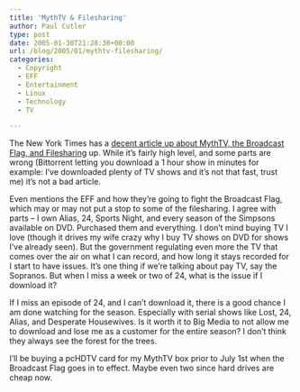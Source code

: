 ```yaml
---
title: 'MythTV & Filesharing'
author: Paul Cutler
type: post
date: 2005-01-30T21:28:30+00:00
url: /blog/2005/01/mythtv-filesharing/
categories:
  - Copyright
  - EFF
  - Entertainment
  - Linux
  - Technology
  - TV

---
```

The New York Times has a [decent article up about MythTV, the Broadcast Flag, and Filesharing][1] up. While it&#8217;s fairly high level, and some parts are wrong (Bittorrent letting you download a 1 hour show in minutes for example: I&#8217;ve downloaded plenty of TV shows and it&#8217;s not that fast, trust me) it&#8217;s not a bad article.

Even mentions the EFF and how they&#8217;re going to fight the Broadcast Flag, which may or may not put a stop to some of the filesharing. I agree with parts &#8211; I own Alias, 24, Sports Night, and every season of the Simpsons available on DVD. Purchased them and everything. I don&#8217;t mind buying TV I love (though it drives my wife crazy why I buy TV shows on DVD for shows I&#8217;ve already seen). But the government regulating even more the TV that comes over the air on what I can record, and how long it stays recorded for I start to have issues. It&#8217;s one thing if we&#8217;re talking about pay TV, say the Sopranos. But when I miss a week or two of 24, what is the issue if I download it?

If I miss an episode of 24, and I can&#8217;t download it, there is a good chance I am done watching for the season. Especially with serial shows like Lost, 24, Alias, and Desperate Housewives. Is it worth it to Big Media to not allow me to download and lose me as a customer for the entire season? I don&#8217;t think they always see the forest for the trees.

I&#8217;ll be buying a pcHDTV card for my MythTV box prior to July 1st when the Broadcast Flag goes in to effect. Maybe even two since hard drives are cheap now.

 [1]: http://www.nytimes.com/2005/01/30/arts/television/30manl.html?ex=1264741200&en=e82b9db497df2928&ei=5090&partner=rssuserland
